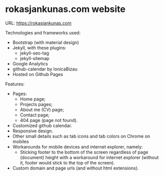 # rokasjankunas.com website

URL: https://rokasjankunas.com

Technologies and frameworks used:
* Bootstrap (with material design)
* Jekyll, with these plugins:
    * jekyll-seo-tag
    * jekyll-sitemap
* Google Analytics
* github-calendar by IonicaBizau
* Hosted on Github Pages

Features:
* Pages:
    * Home page;
    * Projects pages;
    * About me (CV) page;
    * Contact page;
    * 404 page (page not found).
* Customized github calendar.
* Responsive design.
* Other small details such as tab icons and tab colors on Chrome on mobiles
* Workarounds for mobile devices and internet explorer, namely:
    * Sticking footer to the bottom of the screen regardless of page (document) height with a workaround for internet explorer (without it, footer would stick to the top of the screen).
* Custom domain and page urls (and without html extensions).

